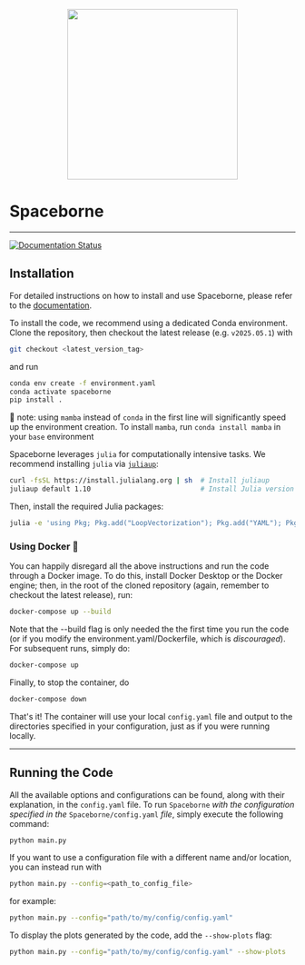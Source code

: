 
<p align="center">
  <img src="https://github.com/user-attachments/assets/1e156ecb-75d5-4004-b768-cbd8edab7940" width="300">
</p>

<!-- ![sb_logo](https://github.com/user-attachments/assets/6c5d9280-70b2-4f66-8bfb-c513317aea06) -->

# Spaceborne

---
[![Documentation Status](https://readthedocs.org/projects/spaceborne/badge/?version=latest)](https://spaceborne.readthedocs.io/en/latest/?badge=latest)

## Installation
For detailed instructions on how to install and use Spaceborne, please refer to the [documentation](https://spaceborne.readthedocs.io/en/latest/).

To install the code, we recommend using a dedicated Conda environment. Clone the repository, then checkout the latest release (e.g. `v2025.05.1`) with

```bash
git checkout <latest_version_tag>
```

and run

```bash
conda env create -f environment.yaml
conda activate spaceborne
pip install .
```

🐍 note: using `mamba` instead of `conda` in the first line will significantly speed up the environment creation. To install `mamba`, run `conda install mamba` in your `base` environment

Spaceborne leverages `julia` for computationally intensive tasks. We recommend installing `julia` via [`juliaup`](https://github.com/JuliaLang/juliaup):

```bash
curl -fsSL https://install.julialang.org | sh  # Install juliaup
juliaup default 1.10                           # Install Julia version 1.10
```

Then, install the required Julia packages:

```bash
julia -e 'using Pkg; Pkg.add("LoopVectorization"); Pkg.add("YAML"); Pkg.add("NPZ")'
```

### Using Docker 🐋

You can happily disregard all the above instructions and run the code through a Docker image. To do this, install Docker Desktop or the Docker engine; then, in the root of the cloned repository (again, remember to checkout the latest release), run:

```bash
docker-compose up --build
```

Note that the --build flag is only needed the the first time you run the code (or if you modify the environment.yaml/Dockerfile, which is *discouraged*). For subsequent runs, simply do:

```bash
docker-compose up
```

Finally, to stop the container, do

```bash
docker-compose down
```

That's it! The container will use your local `config.yaml` file and output to the directories specified in your configuration, just as if you were running locally.

---

## Running the Code

All the available options and configurations can be found, along with their explanation, in the `config.yaml` file. To run `Spaceborne` *with the configuration specified in the* `Spaceborne/config.yaml` *file*, simply execute the following command:

```bash
python main.py
```

If you want to use a configuration file with a different name and/or location, you can instead run with

```bash
python main.py --config=<path_to_config_file>
```

for example:

```bash
python main.py --config="path/to/my/config/config.yaml"
```

To display the plots generated by the code, add the `--show-plots` flag:

```bash
python main.py --config="path/to/my/config/config.yaml" --show-plots
```
